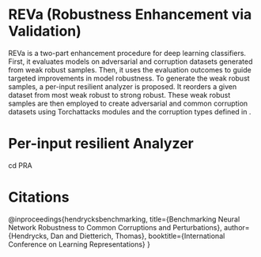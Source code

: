 # REVa (Robustness Enhancement via Validation)
REVa is a two-part enhancement procedure for deep learning classifiers. First, it evaluates models on adversarial and corruption datasets generated from weak robust samples. Then, it uses the evaluation outcomes to guide targeted improvements in model robustness. To generate the weak robust samples, a per-input resilient analyzer is proposed. It reorders a given dataset from most weak robust to strong robust. These weak robust samples are then employed to create adversarial and common corruption datasets using Torchattacks modules and the corruption types defined in .
# Per-input resilient Analyzer
cd PRA

# Citations
@inproceedings{hendrycksbenchmarking,
  title={Benchmarking Neural Network Robustness to Common Corruptions and Perturbations},
  author={Hendrycks, Dan and Dietterich, Thomas},
  booktitle={International Conference on Learning Representations}
}
